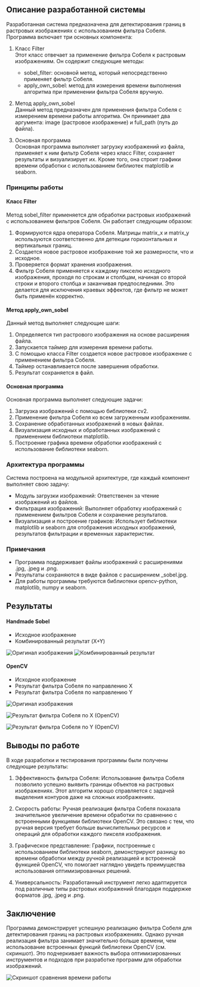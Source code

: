 ## Описание разработанной системы

Разработанная система предназначена для детектирования границ в растровых изображениях с использованием фильтра Собеля. Программа включает три основных компонента:

1. Класс Filter  
   Этот класс отвечает за применение фильтра Собеля к растровым изображениям. Он содержит следующие методы:
   - sobel_filter: основной метод, который непосредственно применяет фильтр Собеля.
   - apply_own_sobel: метод для измерения времени выполнения алгоритма при применении фильтра Собеля вручную.

2. Метод apply_own_sobel  
   Данный метод предназначен для применения фильтра Собеля с измерением времени работы алгоритма. Он принимает два аргумента: image (растровое изображение) и full_path (путь до файла).

3. Основная программа  
   Основная программа выполняет загрузку изображений из файла, применяет к ним фильтр Собеля через класс Filter, сохраняет результаты и визуализирует их. Кроме того, она строит графики времени обработки с использованием библиотек matplotlib и seaborn.

### Принципы работы

#### Класс Filter

Метод sobel_filter применяется для обработки растровых изображений с использованием фильтров Собеля. Он работает следующим образом:

1. Формируются ядра оператора Собеля. Матрицы matrix_x и matrix_y используются соответственно для детекции горизонтальных и вертикальных границ.
2. Создается новое растровое изображение той же размерности, что и исходное.
3. Проверяется формат хранения изображения.
4. Фильтр Собеля применяется к каждому пикселю исходного изображения, проходя по строкам и столбцам, начиная со второй строки и второго столбца и заканчивая предпоследними. Это делается для исключения краевых эффектов, где фильтр не может быть применён корректно.

#### Метод apply_own_sobel

Данный метод выполняет следующие шаги:

1. Определяется тип растрового изображения на основе расширения файла.
2. Запускается таймер для измерения времени работы.
3. С помощью класса Filter создается новое растровое изображение с применением фильтра Собеля.
4. Таймер останавливается после завершения обработки.
5. Результат сохраняется в файл.

#### Основная программа

Основная программа выполняет следующие задачи:

1. Загрузка изображений с помощью библиотеки cv2.
2. Применение фильтра Собеля ко всем загруженным изображениям.
3. Сохранение обработанных изображений в новых файлах.
4. Визуализация исходных и обработанных изображений с применением библиотеки matplotlib.
5. Построение графика времени обработки изображений с использование библиотеки seaborn.

### Архитектура программы

Система построена на модульной архитектуре, где каждый компонент выполняет свою задачу:

- Модуль загрузки изображений: Ответственен за чтение изображений из файлов.
- Фильтрация изображений: Выполняет обработку изображений с применением фильтров Собеля и сохранение результатов.
- Визуализация и построение графиков: Использует библиотеки matplotlib и seaborn для отображения исходных изображений, результатов фильтрации и временных характеристик.

### Примечания

- Программа поддерживает файлы изображений с расширениями .jpg, .jpeg и .png.
- Результаты сохраняются в виде файлов с расширением _sobel.jpg.
- Для работы программы требуются библиотеки opencv-python, matplotlib, numpy и seaborn.

## Результаты

#### Handmade Sobel
- Исходное изображение
- Комбинированный результат (X+Y)

![Оригинал изображения](https://github.com/user-attachments/assets/d0ea86bc-4dc9-4632-8a92-a6631292e025)
![Комбинированный результат](https://github.com/user-attachments/assets/88b40f3b-7b11-49d4-ad4e-41648904249d)


#### OpenCV
- Исходное изображение
- Результат фильтра Собеля по направлению X
- Результат фильтра Собеля по направлению Y

![Оригинал изображения](https://github.com/user-attachments/assets/15c2b80f-e2fb-43be-bd51-648263e970d8)

![Результат фильтра Собеля по X (OpenCV)](https://github.com/user-attachments/assets/dc8b8057-4f39-404f-92ff-e9a2254e5085)

![Результат фильтра Собеля по Y (OpenCV)](https://github.com/user-attachments/assets/e18a8f34-48ef-4fdc-ae80-f76fcece9017)

## Выводы по работе

В ходе разработки и тестирования программы были получены следующие результаты:

1. Эффективность фильтра Собеля: Использование фильтра Собеля позволило успешно выявить границы объектов на растровых изображениях. Этот алгоритм хорошо справляется с задачей выделения контуров даже на сложных изображениях.

2. Скорость работы: Ручная реализация фильтра Собеля показала значительное увеличение времени обработки по сравнению с встроенными функциями библиотеки OpenCV. Это связано с тем, что ручная версия требует больше вычислительных ресурсов и операций для обработки каждого пикселя изображения.

3. Графическое представление: Графики, построенные с использованием библиотеки seaborn, демонстрируют разницу во времени обработки между ручной реализацией и встроенной функцией OpenCV, что помогает наглядно увидеть преимущества использования оптимизированных решений.

4. Универсальность: Разработанный инструмент легко адаптируется под различные типы растровых изображений благодаря поддержке форматов .jpg, .jpeg и .png.

## Заключение

Программа демонстрирует успешную реализацию фильтра Собеля для детектирования границ на растровых изображениях. Однако ручная реализация фильтра занимает значительно больше времени, чем использование встроенных функций библиотеки OpenCV (см. скриншот). Это подчеркивает важность выбора оптимизированных инструментов и подходов при разработке программ для обработки изображений.

![Скриншот сравнения времени работы](https://github.com/user-attachments/assets/cf247a64-df1c-4102-b3f1-ea8b4b56f752)

